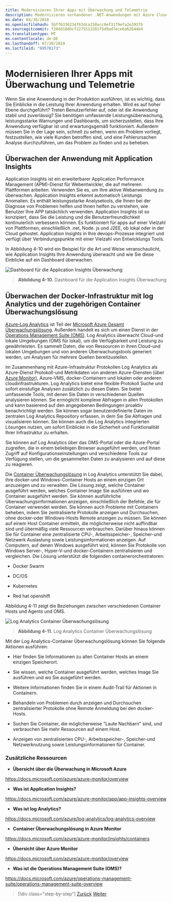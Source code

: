 ```yaml
---
title: Modernisieren Ihrer Apps mit Überwachung und Telemetrie
description: Modernisieren vorhandener .NET-Anwendungen mit Azure Cloud und Windows-Containern | Modernisieren Ihrer Apps mit Überwachung und Telemetrie
ms.date: 04/30/2018
ms.openlocfilehash: 5bffb336234f63dca150acc9ef31f9efa2e3937b
ms.sourcegitcommit: f20dd18dbcf2275513281f5d9ad7ece6a62644b4
ms.translationtype: MT
ms.contentlocale: de-DE
ms.lasthandoff: 07/30/2019
ms.locfileid: "69578173"
---
```

# <a name="modernize-your-apps-with-monitoring-and-telemetry"></a>Modernisieren Ihrer Apps mit Überwachung und Telemetrie

Wenn Sie eine Anwendung in der Produktion ausführen, ist es wichtig, dass Sie Einblicke in die Leistung Ihrer Anwendung erhalten. Wird es auf hoher Ebene durchgeführt? Treten Benutzerfehler auf, oder ist die Anwendung stabil und zuverlässig? Sie benötigen umfassende Leistungsüberwachung, leistungsstarke Warnungen und Dashboards, um sicherzustellen, dass Ihre Anwendung verfügbar ist und erwartungsgemäß funktioniert. Außerdem müssen Sie in der Lage sein, schnell zu sehen, wenn ein Problem vorliegt, festzustellen, wie viele Kunden betroffen sind, und eine Fehlerursachen Analyse durchzuführen, um das Problem zu finden und zu beheben.

## <a name="monitor-your-application-with-application-insights"></a>Überwachen der Anwendung mit Application Insights

Application Insights ist ein erweiterbarer Application Performance Management (APM)-Dienst für Webentwickler, die auf mehreren Plattformen arbeiten. Verwenden Sie es, um Ihre aktive Webanwendung zu überwachen. Application Insights erkennt automatisch Leistungs Anomalien. Es enthält leistungsstarke Analysetools, die Ihnen bei der Diagnose von Problemen helfen und Ihnen helfen zu verstehen, wie Benutzer Ihre APP tatsächlich verwenden. Application Insights ist so konzipiert, dass Sie die Leistung und die Benutzerfreundlichkeit kontinuierlich verbessern können. Es funktioniert für apps auf einer Vielzahl von Plattformen, einschließlich .net, Node. js und J2EE, ob lokal oder in der Cloud gehostet. Application Insights in Ihre devops-Prozesse integriert und verfügt über Verbindungspunkte mit einer Vielzahl von Entwicklungs Tools.

In Abbildung 4-10 wird ein Beispiel für die Art und Weise veranschaulicht, wie Application Insights Ihre Anwendung überwacht und wie Sie diese Einblicke auf ein Dashboard überwachen.

![Dashboard für die Application Insights Überwachung](./media/image10.png)

> **Abbildung 4-10.** Dashboard für die Application Insights Überwachung

## <a name="monitor-your-docker-infrastructure-with-log-analytics-and-its-container-monitoring-solution"></a>Überwachen der Docker-Infrastruktur mit log Analytics und der zugehörigen Container Überwachungslösung

[Azure-Log Analytics](https://docs.microsoft.com/azure/log-analytics/log-analytics-overview) ist Teil der [Microsoft Azure Gesamt Überwachungslösung](https://docs.microsoft.com/azure/monitoring-and-diagnostics/monitoring-overview). Außerdem handelt es sich um einen Dienst in der [Operations Management Suite (OMS)](https://docs.microsoft.com/azure/operations-management-suite/operations-management-suite-overview). Log Analytics überwacht Cloud-und lokale Umgebungen (OMS für lokal), um die Verfügbarkeit und Leistung zu gewährleisten. Es sammelt Daten, die von Ressourcen in ihren Cloud-und lokalen Umgebungen und von anderen Überwachungstools generiert werden, um Analysen für mehrere Quellen bereitzustellen.

Im Zusammenhang mit Azure-Infrastruktur Protokollen Log Analytics als Azure-Dienst Protokoll-und Metrikdaten von anderen Azure-Diensten (über [Azure Monitor](https://docs.microsoft.com/azure/monitoring-and-diagnostics/monitoring-overview-azure-monitor)), Azure-VMS, docker-Containern und lokalen oder anderen cloudinfrastrukturen. Log Analytics bietet eine flexible Protokoll Suche und sofort einstufige Analysen zusätzlich zu diesen Daten. Sie bietet umfassende Tools, mit denen Sie Daten in verschiedenen Quellen analysieren können. Sie ermöglicht komplexe Abfragen in allen Protokollen und kann basierend auf den angegebenen Bedingungen proaktiv benachrichtigt werden. Sie können sogar benutzerdefinierte Daten im zentralen Log Analytics Repository erfassen, in dem Sie Sie Abfragen und visualisieren können. Sie können auch die Log Analytics integrierten Lösungen nutzen, um sofort Einblicke in die Sicherheit und Funktionalität Ihrer Infrastruktur zu erhalten.

Sie können auf Log Analytics über das OMS-Portal oder die Azure-Portal zugreifen, die in einem beliebigen Browser ausgeführt werden, und Ihnen Zugriff auf Konfigurationseinstellungen und verschiedene Tools zur Verfügung stellen, um die gesammelten Daten zu analysieren und auf diese zu reagieren.

Die [Container Überwachungslösung](https://docs.microsoft.com/azure/log-analytics/log-analytics-containers) in Log Analytics unterstützt Sie dabei, ihre docker-und Windows-Container Hosts an einem einzigen Ort anzuzeigen und zu verwalten. Die Lösung zeigt, welche Container ausgeführt werden, welches Container Image Sie ausführen und wo Container ausgeführt werden. Sie können ausführliche Überwachungsinformationen anzeigen, einschließlich der Befehle, die für Container verwendet werden. Sie können auch Probleme mit Containern beheben, indem Sie zentralisierte Protokolle anzeigen und Durchsuchen, ohne docker-oder Windows-Hosts Remote anzeigen zu müssen. Sie können auf einem Host Container ermitteln, die möglicherweise nicht auffindbar sind und übermäßig viele Ressourcen verbrauchen. Darüber hinaus können Sie für Container eine zentralisierte CPU-, Arbeitsspeicher-, Speicher-und Netzwerk Auslastung sowie Leistungsinformationen anzeigen. Auf Computern, auf denen Windows ausgeführt wird, können Sie Protokolle von Windows Server-, Hyper-V-und docker-Containern zentralisieren und vergleichen. Die Lösung unterstützt die folgenden containerorchestratoren:

- Docker Swarm

- DC/OS

- Kubernetes

- Red hat openshift

Abbildung 4-11 zeigt die Beziehungen zwischen verschiedenen Container Hosts und Agents und OMS.

![Log Analytics Container Überwachungslösung](./media/image11.png)

> **Abbildung 4-11.** Log Analytics Container Überwachungslösung

Mit der Log Analytics-Container Überwachungslösung können Sie folgende Aktionen ausführen:

- Hier finden Sie Informationen zu allen Container Hosts an einem einzigen Speicherort.

- Sie wissen, welche Container ausgeführt werden, welches Image Sie ausführen und wo Sie ausgeführt werden.

- Weitere Informationen finden Sie in einem Audit-Trail für Aktionen in Containern.

- Behandeln von Problemen durch anzeigen und Durchsuchen zentralisierter Protokolle ohne Remote Anmeldung bei den docker-Hosts.

- Suchen Sie Container, die möglicherweise "Laute Nachbarn" sind, und verbrauchen Sie mehr Ressourcen auf einem Host.

- Anzeigen von zentralisierten CPU-, Arbeitsspeicher-, Speicher-und Netzwerknutzung sowie Leistungsinformationen für Container.

### <a name="additional-resources"></a>Zusätzliche Ressourcen

- **Übersicht über die Überwachung in Microsoft Azure**

<https://docs.microsoft.com/azure/azure-monitor/overview>

- **Was ist Application Insights?**

<https://docs.microsoft.com/azure/azure-monitor/app/app-insights-overview>

- **Was ist log Analytics?**

<https://docs.microsoft.com/azure/log-analytics/log-analytics-overview>

- **Container Überwachungslösung in Azure Monitor**

<https://docs.microsoft.com/azure/azure-monitor/insights/containers>

- **Übersicht über Azure Monitor**

<https://docs.microsoft.com/azure/azure-monitor/overview>

- **Was ist die Operations Management Suite (OMS)?**

<https://docs.microsoft.com/azure/operations-management-suite/operations-management-suite-overview>

>[!div class="step-by-step"]
>[Zurück](build-resilient-services-ready-for-the-cloud-embrace-transient-failures-in-the-cloud.md)
>[Weiter](modernize-your-apps-lifecycle-with-ci-cd-pipelines-and-devops-tools-in-the-cloud.md)
